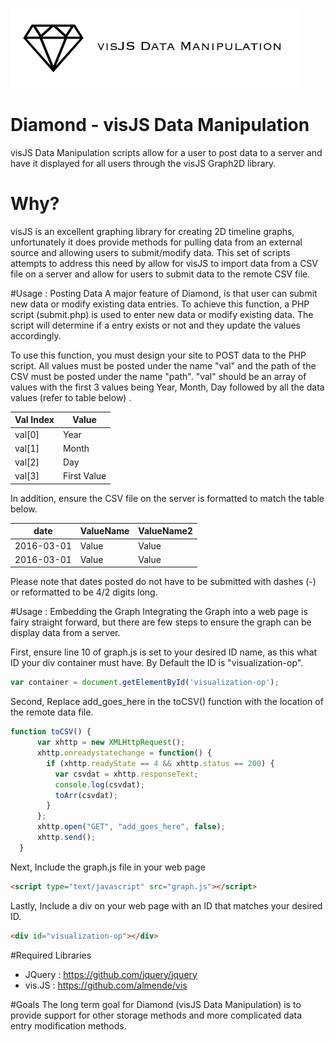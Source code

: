 ![logo](https://raw.githubusercontent.com/hmtinc/visJS-Data-Manipulation/master/Source/logo.png)
# Diamond - visJS Data Manipulation
visJS Data Manipulation scripts allow for a user to post data to a server and have it displayed for all users 
through the visJS Graph2D library.

# Why? 
visJS is an excellent graphing library for creating 2D timeline graphs, unfortunately it does provide methods
for pulling data from an external source and allowing users to submit/modify data. This set of scripts attempts
to address this need by allow for visJS to import data from a CSV file on a server and allow for users to submit data 
to the remote CSV file.

#Usage : Posting Data 
A major feature of Diamond, is that user can submit new data or modify existing data entries. To achieve this function, a PHP script (submit.php) is used to enter new data or modify existing data. The script will determine if a entry exists or not and they update the values accordingly.

To use this function, you must design your site to POST data to the PHP script. All values must be posted under the name "val" and the path of the CSV must be posted under the name "path". "val" should be an array of values with the first 3 values being Year, Month, Day followed by all the data values (refer to table below) .

Val Index | Value 
------------ | -------------
val[0] | Year
val[1] | Month
val[2]  | Day
val[3]  | First Value

In addition, ensure the CSV file on the server is formatted to match the table below. 

date | ValueName | ValueName2 
------------ | ------------- | -------------
2016-03-01 | Value | Value
2016-03-01 | Value | Value

Please note that dates posted do not have to be submitted with dashes (-) or reformatted to be 4/2 digits long.

#Usage : Embedding the Graph
Integrating the Graph into a web page is fairy straight forward, but there are few steps to ensure the graph can be display data from a server.

First, ensure line 10 of graph.js is set to your desired ID name, as this what ID your div container must have. By Default the ID is 
"visualization-op".
```javascript 
var container = document.getElementById('visualization-op');
```

Second, Replace add_goes_here in the toCSV() function with the location of the remote data file. 
```javascript
function toCSV() {
      var xhttp = new XMLHttpRequest();
      xhttp.onreadystatechange = function() {
        if (xhttp.readyState == 4 && xhttp.status == 200) {
          var csvdat = xhttp.responseText;
          console.log(csvdat);
          toArr(csvdat);
        }
      };
      xhttp.open("GET", "add_goes_here", false);
      xhttp.send();
  }
```
Next, Include the graph.js file in your web page
```html
<script type="text/javascript" src="graph.js"></script>
```

Lastly, 
Include a div on your web page with an ID that matches your desired ID.
```html
<div id="visualization-op"></div>
```

#Required Libraries
- JQuery : https://github.com/jquery/jquery
- vis.JS : https://github.com/almende/vis

#Goals
The long term goal for Diamond (visJS Data Manipulation) is to provide support for other storage methods and more
complicated data entry modification methods. 



